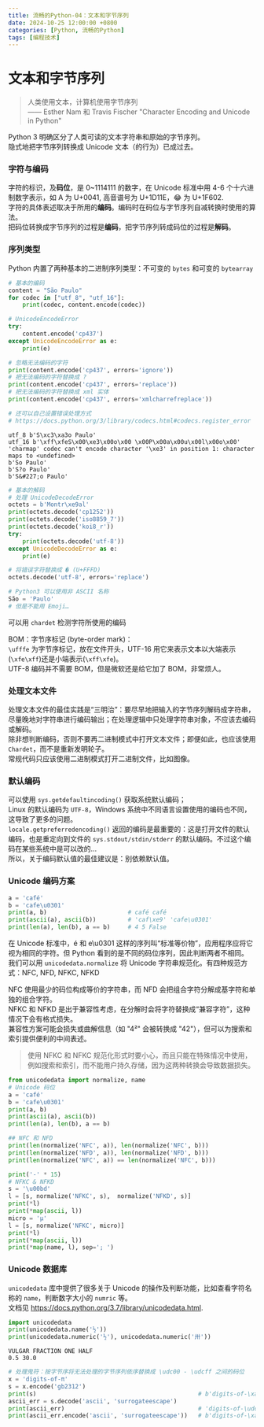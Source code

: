 ```yaml
---
title: 流畅的Python-04：文本和字节序列
date: 2024-10-25 12:00:00 +0800
categories: [Python, 流畅的Python]
tags: [编程技术]
---
```

# 文本和字节序列

> 人类使用文本，计算机使用字节序列  
> —— Esther Nam 和 Travis Fischer  "Character Encoding and Unicode in Python"

Python 3 明确区分了人类可读的文本字符串和原始的字节序列。  
隐式地把字节序列转换成 Unicode 文本（的行为）已成过去。

### 字符与编码
字符的标识，及**码位**，是 0~1114111 的数字，在 Unicode 标准中用 4-6 个十六进制数字表示，如 A 为 U+0041, 高音谱号为 U+1D11E，😂 为 U+1F602.  
字符的具体表述取决于所用的**编码**。编码时在码位与字节序列自减转换时使用的算法。  
把码位转换成字节序列的过程是**编码**，把字节序列转成码位的过程是**解码**。

### 序列类型
Python 内置了两种基本的二进制序列类型：不可变的 `bytes` 和可变的 `bytearray`


```python
# 基本的编码
content = "São Paulo"
for codec in ["utf_8", "utf_16"]:
    print(codec, content.encode(codec))

# UnicodeEncodeError
try:
    content.encode('cp437')
except UnicodeEncodeError as e:
    print(e)

# 忽略无法编码的字符
print(content.encode('cp437', errors='ignore'))
# 把无法编码的字符替换成 ?
print(content.encode('cp437', errors='replace'))
# 把无法编码的字符替换成 xml 实体
print(content.encode('cp437', errors='xmlcharrefreplace'))

# 还可以自己设置错误处理方式
# https://docs.python.org/3/library/codecs.html#codecs.register_error
```

    utf_8 b'S\xc3\xa3o Paulo'
    utf_16 b'\xff\xfeS\x00\xe3\x00o\x00 \x00P\x00a\x00u\x00l\x00o\x00'
    'charmap' codec can't encode character '\xe3' in position 1: character maps to <undefined>
    b'So Paulo'
    b'S?o Paulo'
    b'S&#227;o Paulo'



```python
# 基本的解码
# 处理 UnicodeDecodeError
octets = b'Montr\xe9al'
print(octets.decode('cp1252'))
print(octets.decode('iso8859_7'))
print(octets.decode('koi8_r'))
try:
    print(octets.decode('utf-8'))
except UnicodeDecodeError as e:
    print(e)

# 将错误字符替换成 � (U+FFFD)
octets.decode('utf-8', errors='replace')
```


```python
# Python3 可以使用非 ASCII 名称
São = 'Paulo'
# 但是不能用 Emoji…
```

可以用 `chardet` 检测字符所使用的编码

BOM：字节序标记 (byte-order mark)：  
`\ufffe` 为字节序标记，放在文件开头，UTF-16 用它来表示文本以大端表示(`\xfe\xff`)还是小端表示(`\xff\xfe`)。  
UTF-8 编码并不需要 BOM，但是微软还是给它加了 BOM，非常烦人。

### 处理文本文件
处理文本文件的最佳实践是“三明治”：要尽早地把输入的字节序列解码成字符串，尽量晚地对字符串进行编码输出；在处理逻辑中只处理字符串对象，不应该去编码或解码。  
除非想判断编码，否则不要再二进制模式中打开文本文件；即便如此，也应该使用 `Chardet`，而不是重新发明轮子。  
常规代码只应该使用二进制模式打开二进制文件，比如图像。

### 默认编码
可以使用 `sys.getdefaultincoding()` 获取系统默认编码；  
Linux 的默认编码为 `UTF-8`，Windows 系统中不同语言设置使用的编码也不同，这导致了更多的问题。  
`locale.getpreferredencoding()` 返回的编码是最重要的：这是打开文件的默认编码，也是重定向到文件的 `sys.stdout/stdin/stderr` 的默认编码。不过这个编码在某些系统中是可以改的…  
所以，关于编码默认值的最佳建议是：别依赖默认值。

### Unicode 编码方案
```python
a = 'café'
b = 'cafe\u0301'
print(a, b)                       # café café
print(ascii(a), ascii(b))         # 'caf\xe9' 'cafe\u0301'
print(len(a), len(b), a == b)     # 4 5 False
```

在 Unicode 标准中，é 和 e\u0301 这样的序列叫“标准等价物”，应用程序应将它视为相同的字符。但 Python 看到的是不同的码位序列，因此判断两者不相同。  
我们可以用 `unicodedata.normalize` 将 Unicode 字符串规范化。有四种规范方式：NFC, NFD, NFKC, NFKD

NFC 使用最少的码位构成等价的字符串，而 NFD 会把组合字符分解成基字符和单独的组合字符。  
NFKC 和 NFKD 是出于兼容性考虑，在分解时会将字符替换成“兼容字符”，这种情况下会有格式损失。  
兼容性方案可能会损失或曲解信息（如 "4²" 会被转换成 "42"），但可以为搜索和索引提供便利的中间表述。

> 使用 NFKC 和 NFKC 规范化形式时要小心，而且只能在特殊情况中使用，例如搜索和索引，而不能用户持久存储，因为这两种转换会导致数据损失。


```python
from unicodedata import normalize, name
# Unicode 码位
a = 'café'
b = 'cafe\u0301'
print(a, b)
print(ascii(a), ascii(b))
print(len(a), len(b), a == b)

## NFC 和 NFD
print(len(normalize('NFC', a)), len(normalize('NFC', b)))
print(len(normalize('NFD', a)), len(normalize('NFD', b)))
print(len(normalize('NFC', a)) == len(normalize('NFC', b)))

print('-' * 15)
# NFKC & NFKD
s = '\u00bd'
l = [s, normalize('NFKC', s),  normalize('NFKD', s)]
print(*l)
print(*map(ascii, l))
micro = 'μ'
l = [s, normalize('NFKC', micro)]
print(*l)
print(*map(ascii, l))
print(*map(name, l), sep='; ')
```

### Unicode 数据库
`unicodedata` 库中提供了很多关于 Unicode 的操作及判断功能，比如查看字符名称的 `name`，判断数字大小的 `numric` 等。  
文档见 <https://docs.python.org/3.7/library/unicodedata.html>.


```python
import unicodedata
print(unicodedata.name('½'))
print(unicodedata.numeric('½'), unicodedata.numeric('卅'))
```

    VULGAR FRACTION ONE HALF
    0.5 30.0



```python
# 处理鬼符：按字节序将无法处理的字节序列依序替换成 \udc00 - \udcff 之间的码位
x = 'digits-of-π'
s = x.encode('gb2312')
print(s)                                              # b'digits-of-\xa6\xd0'
ascii_err = s.decode('ascii', 'surrogateescape')
print(ascii_err)                                      # 'digits-of-\udca6\udcd0'
print(ascii_err.encode('ascii', 'surrogateescape'))   # b'digits-of-\xa6\xd0'
```
